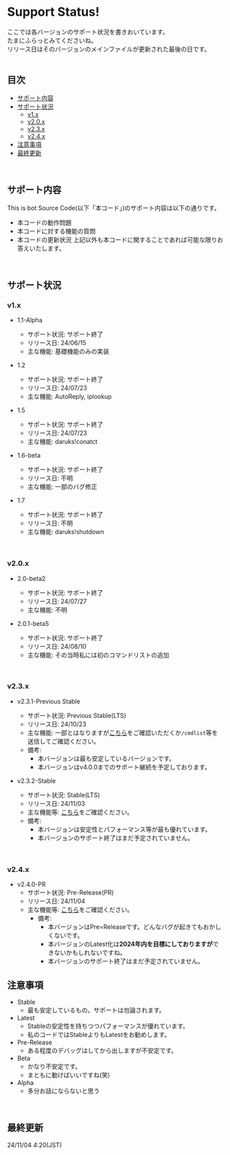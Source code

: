 # Support Status!
ここでは各バージョンのサポート状況を書きおいています。<br>
たまにふらっとみてくださいね。<br>
リリース日はそのバージョンのメインファイルが更新された最後の日です。<br>
<br>

## 目次
- [サポート内容](https://github.com/darui3018823/Thisisbot/blob/main/Support-Status.md#%E3%82%B5%E3%83%9D%E3%83%BC%E3%83%88%E5%86%85%E5%AE%B9)
- [サポート状況](https://github.com/darui3018823/Thisisbot/blob/main/Support-Status.md#%E3%82%B5%E3%83%9D%E3%83%BC%E3%83%88%E7%8A%B6%E6%B3%81)
  - [v1.x](https://github.com/darui3018823/Thisisbot/blob/main/Support-Status.md#v1x)
  - [v2.0.x](https://github.com/darui3018823/Thisisbot/blob/main/Support-Status.md#v20x)
  - [v2.3.x](https://github.com/darui3018823/Thisisbot/blob/main/Support-Status.md#v23x)
  - [v2.4.x](https://github.com/darui3018823/Thisisbot/blob/main/Support-Status.md#v24x)
- [注意事項](https://github.com/darui3018823/Thisisbot/blob/main/Support-Status.md#%E6%B3%A8%E6%84%8F%E4%BA%8B%E9%A0%85)
- [最終更新](https://github.com/darui3018823/Thisisbot/blob/main/Support-Status.md#%E6%9C%80%E7%B5%82%E6%9B%B4%E6%96%B0)
<br>

## サポート内容
This is bot Source Code(以下「本コード」)のサポート内容は以下の通りです。<br>
- 本コードの動作問題
- 本コードに対する機能の質問
- 本コードの更新状況
上記以外も本コードに関することであれば可能な限りお答えいたします。
<br>

## サポート状況
### v1.x
- 1.1-Alpha
  - サポート状況: サポート終了
  - リリース日: 24/06/15
  - 主な機能: 基礎機能のみの実装

- 1.2
  - サポート状況: サポート終了
  - リリース日: 24/07/23
  - 主な機能: AutoReply, iplookup

- 1.5
  - サポート状況: サポート終了
  - リリース日: 24/07/23
  - 主な機能: daruks!conatct
 
- 1.6-beta
  - サポート状況: サポート終了
  - リリース日: 不明
  - 主な機能: 一部のバグ修正
 
- 1.7
  - サポート状況: サポート終了
  - リリース日: 不明
  - 主な機能: daruks!shutdown
<br>

### v2.0.x
- 2.0-beta2
  - サポート状況: サポート終了
  - リリース日: 24/07/27
  - 主な機能: 不明

- 2.0.1-beta5
  - サポート状況: サポート終了
  - リリース日: 24/08/10
  - 主な機能: その当時私には初のコマンドリストの追加
<br>

### v2.3.x
- v2.3.1-Previous Stable
  - サポート状況: Previous Stable(LTS)
  - リリース日: 24/10/23
  - 主な機能: 一部とはなりますが[こちら](https://github.com/darui3018823/Thisisbot/releases/tag/2.3.1)をご確認いただくか`/cmdlist`等を送信してご確認ください。
  - 備考:
    - 本バージョンは最も安定しているバージョンです。
    - 本バージョンはv4.0.0までのサポート継続を予定しております。

- v2.3.2-Stable
  - サポート状況: Stable(LTS)
  - リリース日: 24/11/03
  - 主な機能等: [こちら](https://github.com/darui3018823/Thisisbot/releases/tag/2.3.2)をご確認ください。
  - 備考:
    - 本バージョンは安定性とパフォーマンス等が最も優れています。
    - 本バージョンのサポート終了はまだ予定されていません。
<br>   

### v2.4.x
- v2.4.0-PR
  - サポート状況: Pre-Release(PR)
  - リリース日: 24/11/04
  - 主な機能等: [こちら](https://github.com/darui3018823/Thisisbot/releases/tag/2.4.0)をご確認ください。
    - 備考:
      - 本バージョンはPre=Releaseです。どんなバグが起きてもおかしくないです。
      - 本バージョンのLatest化は**2024年内を目標にしておりますが**できないかもしれないですね。
      - 本バージョンのサポート終了はまだ予定されていません。
  
## 注意事項
- Stable
  - 最も安定しているもの。サポートは勿論されます。
- Latest
  - Stableの安定性を持ちつつパフォーマンスが優れています。
  - 私のコードではStableよりもLatestをお勧めします。
- Pre-Release
  - ある程度のデバッグはしてから出しますが不安定です。
- Beta
  - かなり不安定です。
  - まともに動けばいいですね(笑)
- Alpha
  - 多分お話にならないと思う
<br>

## 最終更新
24/11/04 4:20(JST)
